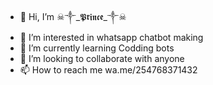 - 👋 Hi, I’m ☠︎︎༒︎_𝕻𝖗𝖎𝖓𝖈𝖊_༒︎☠︎︎
- 👀 I’m interested in whatsapp chatbot making 
- 🌱 I’m currently learning Codding bots
- 💞️ I’m looking to collaborate with anyone
- 📫 How to reach me wa.me/254768371432

<!---
princemaster3/princemaster3 is a ✨ special ✨ repository because its `README.md` (this file) appears on your GitHub profile.
You can click the Preview link to take a look at your changes.
--->

